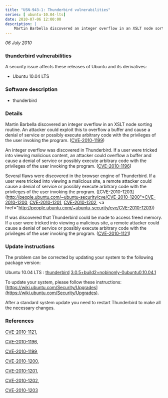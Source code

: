 ```yaml
---
title: "USN-943-1: Thunderbird vulnerabilities"
series: [ ubuntu-10.04-lts]
date: 2010-07-06 12:00:00
description: |
    Martin Barbella discovered an integer overflow in an XSLT node sorting routine. An attacker could exploit this to overflow a buffer and cause a denial of service or possibly execute arbitrary code with the privileges of the user invoking the program. ([CVE-2010-1199](http://people.ubuntu.com/~ubuntu-security/cve/CVE-2010-1199))
--- 
```

 
 

*06 July 2010*

### thunderbird vulnerabilities

A security issue affects these releases of Ubuntu and its derivatives:

* Ubuntu 10.04 LTS

### Software description

* thunderbird 

### Details

Martin Barbella discovered an integer overflow in an XSLT node sorting routine. An attacker could exploit this to overflow a buffer and cause a denial of service or possibly execute arbitrary code with the privileges of the user invoking the program. ([CVE-2010-1199](http://people.ubuntu.com/~ubuntu-security/cve/CVE-2010-1199))

An integer overflow was discovered in Thunderbird. If a user were tricked into viewing malicious content, an attacker could overflow a buffer and cause a denial of service or possibly execute arbitrary code with the privileges of the user invoking the program. ([CVE-2010-1196](http://people.ubuntu.com/~ubuntu-security/cve/CVE-2010-1196))

Several flaws were discovered in the browser engine of Thunderbird. If a user were tricked into viewing a malicious site, a remote attacker could cause a denial of service or possibly execute arbitrary code with the privileges of the user invoking the program. ([CVE-2010-1203](http://people.ubuntu.com/~ubuntu-security/cve/CVE-2010-1200">CVE-2010-1200</a>, <a href="http://people.ubuntu.com/~ubuntu-security/cve/CVE-2010-1201">CVE-2010-1201</a>, <a href="http://people.ubuntu.com/~ubuntu-security/cve/CVE-2010-1202">CVE-2010-1202</a>, <a href="http://people.ubuntu.com/~ubuntu-security/cve/CVE-2010-1203))

If was discovered that Thunderbird could be made to access freed memory. If a user were tricked into viewing a malicious site, a remote attacker could cause a denial of service or possibly execute arbitrary code with the privileges of the user invoking the program. ([CVE-2010-1121](http://people.ubuntu.com/~ubuntu-security/cve/CVE-2010-1121)) 

### Update instructions

The problem can be corrected by updating your system to the following package version:

Ubuntu 10.04 LTS
 : [thunderbird](https://launchpad.net/ubuntu/+source/thunderbird) <span> [3.0.5+build2+nobinonly-0ubuntu0.10.04.1](https://launchpad.net/ubuntu/+source/thunderbird/3.0.5+build2+nobinonly-0ubuntu0.10.04.1) </span> 

To update your system, please follow these instructions: [https://wiki.ubuntu.com/Security/Upgrades](https://wiki.ubuntu.com/Security/Upgrades).

After a standard system update you need to restart Thunderbird to make all the necessary changes. 

### References

 
 [CVE-2010-1121](http://people.ubuntu.com/~ubuntu-security/cve/CVE-2010-1121), 

 [CVE-2010-1196](http://people.ubuntu.com/~ubuntu-security/cve/CVE-2010-1196), 

 [CVE-2010-1199](http://people.ubuntu.com/~ubuntu-security/cve/CVE-2010-1199), 

 [CVE-2010-1200](http://people.ubuntu.com/~ubuntu-security/cve/CVE-2010-1200), 

 [CVE-2010-1201](http://people.ubuntu.com/~ubuntu-security/cve/CVE-2010-1201), 

 [CVE-2010-1202](http://people.ubuntu.com/~ubuntu-security/cve/CVE-2010-1202), 

 [CVE-2010-1203](http://people.ubuntu.com/~ubuntu-security/cve/CVE-2010-1203)
 

